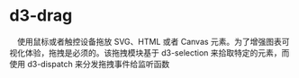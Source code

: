 # d3-drag

&ensp;&ensp;使用鼠标或者触控设备拖放 SVG、HTML 或者 Canvas 元素。为了增强图表可视化体验，拖拽是必须的。该拖拽模块基于 d3-selection 来拾取特定的元素，而使用 d3-dispatch 来分发拖拽事件给监听函数
